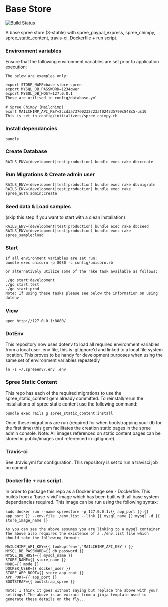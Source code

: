# Base Store

[![Build
Status](https://travis-ci.org/lorcanoeire/base-spree-store.svg)](https://travis-ci.org/lorcanoeire/base-spree-store)

A base spree store (3-stable) with spree_paypal_express, spree_chimpy, spree_static_content, travis-ci, Dockerfile + run script.

### Environment variables

Ensure that the following environment variables are set prior to application execution:
```
The below are examples only:

export STORE_NAME=base-store-spree
export MYSQL_DB_PASSWORD=1234qwer
export MYSQL_DB_HOST=127.0.0.1
These are utilised in config/database.yml

# Spree Chimpy (Mailchimp)
exort MAILCHIMP_API_KEY=2ccd3a737e0232723af024235799c848c5-us10
This is set in config/initializers/spree_chimpy.rb

```

### Install dependancies

```
bundle
```

### Create Database

```
RAILS_ENV=(development|test|production) bundle exec rake db:create
```

### Run Migrations & Create admin user

```
RAILS_ENV=(development|test|production) bundle exec rake db:migrate
RAILS_ENV=(development|test|production) bundle exec rake spree_auth:admin:create
```

### Seed data & Load samples

(skip this step if you want to start with a clean installation)

```
RAILS_ENV=(development|test|production) bundle exec rake db:seed
RAILS_ENV=(development|test|production) bundle exec rake spree_sample:load
```

### Start

```
If all environment variables are set run:
bundle exec unicorn -p 8080 -c config/unicorn.rb

or alternatively utilize some of the rake task available as follows:

./go start:development
./go start:test
./go start:prod
Note: If using these tasks please see below the information on using dotenv
```

### View

```
open http://127.0.0.1:8080/

```

### DotEnv

This repository now uses dotenv to load all required environment variables from a local user .env file, this is .gitignore'd
and linked to a local file system location. This proves to be handy for development purposes when using the same set of environment variables repeatedly
```
ln -s ~/.spreeenv/.env .env

```

### Spree Static Content

This repo has each of the required migrations to use the spree_static_content gem already committed.
To reinstall/rerun the installationo of spree static content use the following command:
```
bundle exec rails g spree_static_content:install
```
Once these migrations are run (required for when bootstrapping your db for the first time) this gem facilitates the creation static pages in the spree admin console.
Note: All images referenced on static content pages can be stored in public/images (not referenced in .gitignore).

### Travis-ci

See .travis.yml for configuration. This repository is set to run a travisci job on commit

### Dockerfile + run script.

In order to package this repo as a Docker image see - Dockerfile. This builds from a 'base-vivid' image which has been built with all base system dependancies required.
This image can be run using the following syntax:

```
sudo docker run --name spreestore -p 127.0.0.1:{{ app_port }}:{{ app_port }} --env-file ./env.list --link {{ mysql_name }}:mysql -d {{ store_image_name }}

As you can see the above assumes you are linking to a mysql container
The above also requires the existence of a ./env.list file which should take the following format:

MAILCHIMP_API_KEY={{ lookup('env','MAILCHIMP_API_KEY') }}
MYSQL_DB_PASSWORD={{ db_password }}
MYSQL_DB_HOST={{ mysql_name }}
STORE_NAME={{ store_name }}
MODE={{ mode }}
DOCKER_USER={{ docker_user }}
STORE_APP_ROOT={{ store_app_root }}
APP_PORT={{ app_port }}
BOOTSTRAP={{ bootstrap_spree }}

Note: I think it goes without saying but replace the above with your settings! The above is an extract from a jinja template used to generate these details on the fly...
```
